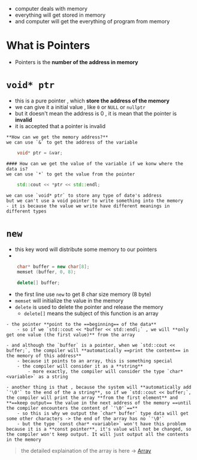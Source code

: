 - computer deals with memory
- everything will get stored in memory
- and computer will get the everything of program from memory

# What is Pointers

- Pointers is the **number of the address in memory**

# `void* ptr`

- this is a pure pointer , which **store the address of the memory**
- we can give it a initial value , like `0` or `NULL` or `nullptr`
- but it doesn't mean the address is 0 , it is mean that the pointer is **invalid**
- it is accepted that a pointer is invalid

```ad-question
**How can we get the memory address?**
we can use `&` to get the address of the variable
```

```Cpp
	void* ptr = &var;
```

```ad-question
#### How can we get the value of the variable if we konw where the data is?
we can use `*` to get the value from the pointer
```

```Cpp
	std::cout << *ptr << std::endl;
```

```ad-attention
we can use `void* ptr` to store any type of date's address
but we can't use a void pointer to write something into the memory
- it is because the value we write have different meanings in different types
```

# `new`

- this key word will distribute some memory to our pointers
- 
```Cpp
	char* buffer = new char[8];
	memset (buffer, 0, 8);

	delete[] buffer;
```

- the first line use `new` to get 8 char size memory (8 byte)
- `memset` will initialize the value in the memory
- `delete` is used to delete the pointer and release the memory
	- `delete[]` means the subject of this function is an array

```ad-attention
- the pointer **point to the ==beginning== of the data**
	- so if we `std::cout << *buffer << std::endl;` , we will **only get one value (the first value)** from the array

- and although the `buffer` is a pointer, when we `std::cout << buffer;`, the compiler will **automatically ==print the content== in the memory of this address**
	- because it points to an array, this is something special
	- the compiler will consider it as a **string**
		- more exactly, the compiler will consider the type `char* <variable>` as a string

- another thing is that , because the system will **automatically add `'\0'` to the end of the a string**, so if we `std::cout << buffer;`, the compiler will print the array **from the first element** and **==keep output== the value in the next address of the memory ==until the compiler encounters the content of `'\0'`==**  
	- so this is why we output the `char* buffer` type data will get some other characters -> the end of the array has no `'\0'`
	- but the type `const char* <variable>` won't have this problem because it is a **const pointer**, it's value will not be changed, so the compiler won't keep output. It will just output all the contents in the memory
```

> the detailed explaination of the array is here -> [Array](11.Array.md)



